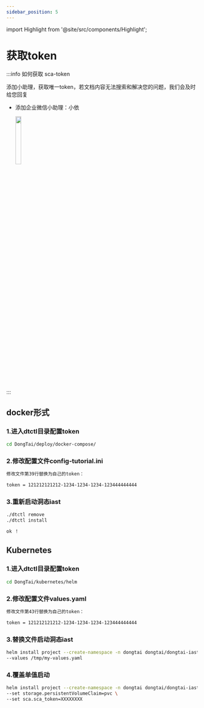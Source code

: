 ```yaml
---
sidebar_position: 5
---
```

import Highlight from '@site/src/components/Highlight';

# 获取token

:::info 如何获取 sca-token

添加小助理，获取唯一token，若文档内容无法搜索和解决您的问题，我们会及时给您回复

* 添加企业微信小助理：小依

  <img src="/img/docs/getting-started/server/xiaoyi.png" width="18%"/>
:::

## docker形式
### 1.进入dtctl目录配置token

```bash
cd DongTai/deploy/docker-compose/
```

### 2.修改配置文件config-tutorial.ini

```bash
修改文件第39行替换为自己的token：

token = 121212121212-1234-1234-1234-123444444444
```

### 3.重新启动洞态iast

```bash
./dtctl remove
./dtctl install

ok ！
```
## Kubernetes
### 1.进入dtctl目录配置token

```bash
cd DongTai/kubernetes/helm
```

### 2.修改配置文件values.yaml

```bash
修改文件第43行替换为自己的token：

token = 121212121212-1234-1234-1234-123444444444
```

### 3.替换文件启动洞态iast

```bash
helm install project --create-namespace -n dongtai dongtai/dongtai-iast \
--values /tmp/my-values.yaml
```

### 4.覆盖单值启动
```bash
helm install project --create-namespace -n dongtai dongtai/dongtai-iast \  
--set storage.persistentVolumeClaim=pvc \  
--set sca.sca_token=XXXXXXXX
```
```






